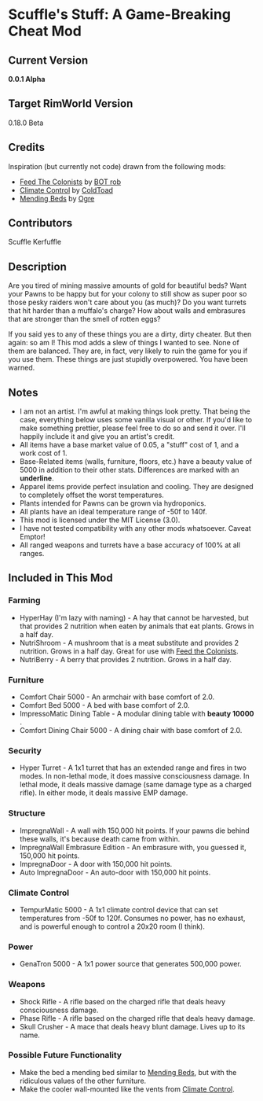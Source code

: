 # Scuffle's Stuff: A Game-Breaking Cheat Mod

## Current Version
**0.0.1 Alpha**

## Target RimWorld Version
0.18.0 Beta

## Credits

Inspiration (but currently not code) drawn from the following mods:
* [Feed The Colonists][1] by [BOT rob][2]
* [Climate Control][3] by [ColdToad][4]
* [Mending Beds][5] by [Ogre][6]

## Contributors
Scuffle Kerfuffle

## Description
Are you tired of mining massive amounts of gold for beautiful beds? Want your Pawns to be happy but for your colony to still show as super poor so those pesky raiders won't care about you (as much)? Do you want turrets that hit harder than a muffalo's charge? How about walls and embrasures that are stronger than the smell of rotten eggs?

If you said yes to any of these things you are a dirty, dirty cheater. But then again: so am I! This mod adds a slew of things I wanted to see. None of them are balanced. They are, in fact, very likely to ruin the game for you if you use them. These things are just stupidly overpowered. You have been warned.

## Notes
* I am not an artist. I'm awful at making things look pretty. That being the case, everything below uses some vanilla visual or other. If you'd like to make something prettier, please feel free to do so and send it over. I'll happily include it and give you an artist's credit.
* All items have a base market value of 0.05, a "stuff" cost of 1, and a work cost of 1.
* Base-Related items (walls, furniture, floors, etc.) have a beauty value of 5000 in addition to their other stats. Differences are marked with an __underline__.
* Apparel items provide perfect insulation and cooling. They are designed to completely offset the worst temperatures.
* Plants intended for Pawns can be grown via hydroponics.
* All plants have an ideal temperature range of -50f to 140f.
* This mod is licensed under the MIT License (3.0). 
* I have not tested compatibility with any other mods whatsoever. Caveat Emptor!
* All ranged weapons and turrets have a base accuracy of 100% at all ranges.

## Included in This Mod

### Farming

* HyperHay (I'm lazy with naming) - A hay that cannot be harvested, but that provides 2 nutrition when eaten by animals that eat plants. Grows in a half day.
* NutriShroom - A mushroom that is a meat substitute and provides 2 nutrition. Grows in a half day. Great for use with [Feed the Colonists][1].
* NutriBerry - A berry that provides 2 nutrition. Grows in a half day.

### Furniture

* Comfort Chair 5000 - An armchair with base comfort of 2.0.
* Comfort Bed 5000 - A bed with base comfort of 2.0.
* ImpressoMatic Dining Table - A modular dining table with __beauty 10000__ .
* Comfort Dining Chair 5000 - A dining chair with base comfort of 2.0.

### Security

* Hyper Turret - A 1x1 turret that has an extended range and fires in two modes. In non-lethal mode, it does massive consciousness damage. In lethal mode, it deals massive damage (same damage type as a charged rifle). In either mode, it deals massive EMP damage.

### Structure

* ImpregnaWall - A wall with 150,000 hit points. If your pawns die behind these walls, it's because death came from within.
* ImpregnaWall Embrasure Edition - An embrasure with, you guessed it, 150,000 hit points.
* ImpregnaDoor - A door with 150,000 hit points.
* Auto ImpregnaDoor - An auto-door with 150,000 hit points.

### Climate Control

* TempurMatic 5000 - A 1x1 climate control device that can set temperatures from -50f to 120f. Consumes no power, has no exhaust, and is powerful enough to control a 20x20 room (I think).

### Power

* GenaTron 5000 - A 1x1 power source that generates 500,000 power.

### Weapons

* Shock Rifle - A rifle based on the charged rifle that deals heavy consciousness damage.
* Phase Rifle - A rifle based on the charged rifle that deals heavy damage.
* Skull Crusher - A mace that deals heavy blunt damage. Lives up to its name.

### Possible Future Functionality

* Make the bed a mending bed similar to [Mending Beds][5], but with the ridiculous values of the other furniture.
* Make the cooler wall-mounted like the vents from [Climate Control][3].

[1]: https://steamcommunity.com/sharedfiles/filedetails/?id=729690064 "Feed the Colonists"
[2]: https://steamcommunity.com/id/Gutsnipe "BOT rob"
[3]: https://steamcommunity.com/sharedfiles/filedetails/?id=973091113 "Climate Control"
[4]: https://steamcommunity.com/id/vasumahesh "ColdToad"
[5]: https://steamcommunity.com/sharedfiles/filedetails/?id=1242508171 "Mending Beds"
[6]: https://steamcommunity.com/profiles/76561198036333870 "Ogre"
